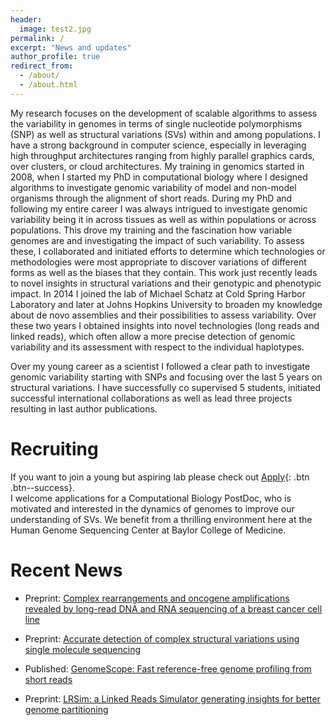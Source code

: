 ```yaml
---
header:
  image: test2.jpg
permalink: /
excerpt: "News and updates"
author_profile: true
redirect_from: 
  - /about/
  - /about.html
---
```


My research focuses on the development of scalable algorithms to assess the variability in genomes in terms of single nucleotide polymorphisms (SNP) as well as structural variations (SVs) within and among populations. I have a strong background in computer science, especially in leveraging high throughput architectures ranging from highly parallel graphics cards, over clusters, or cloud architectures. My training in genomics started in 2008, when I started my PhD in computational biology where I designed algorithms to investigate genomic variability of model and non-model organisms through the alignment of short reads. During my PhD and following my entire career I was always intrigued to investigate genomic variability being it in across tissues as well as within populations or across populations. This drove my training and the fascination how variable genomes are and investigating the impact of such variability. To assess these, I collaborated and initiated efforts to determine which technologies or methodologies were most appropriate to discover variations of different forms as well as the biases that they contain. This work just recently leads to novel insights in structural variations and their genotypic and phenotypic impact. In 2014 I joined the lab of Michael Schatz at Cold Spring Harbor Laboratory and later at Johns Hopkins University to broaden my knowledge about de novo assemblies and their possibilities to assess variability. Over these two years I obtained insights into novel technologies (long reads and linked reads), which often allow a more precise detection of genomic variability and its assessment with respect to the individual haplotypes.

Over my young career as a scientist I followed a clear path to investigate genomic variability starting with SNPs and focusing over the last 5 years on structural variations. I have successfully co supervised 5 students, initiated successful international collaborations as well as lead three projects resulting in last author publications.

# Recruiting
If you want to join a young but aspiring lab please check out [Apply](apply/){: .btn .btn--success}.   
I welcome applications for a Computational Biology PostDoc, who is motivated and interested in the dynamics of genomes to improve our understanding of SVs. We benefit from a thrilling environment here at the Human Genome Sequencing Center at Baylor College of Medicine.


# Recent News

+ Preprint: [Complex rearrangements and oncogene amplifications revealed by long-read DNA and RNA sequencing of a breast cancer cell line](http://www.biorxiv.org/content/early/2017/08/10/174938)

+ Preprint: [Accurate detection of complex structural variations using single molecule sequencing](http://www.biorxiv.org/content/early/2017/07/28/169557)

+ Published: [GenomeScope: Fast reference-free genome profiling from short reads ](https://academic.oup.com/bioinformatics/article/3089939/GenomeScope-Fast-reference-free-genome-profiling)

+ Preprint: [LRSim: a Linked Reads Simulator generating insights for better genome partitioning](http://biorxiv.org/content/early/2017/01/26/103549)
